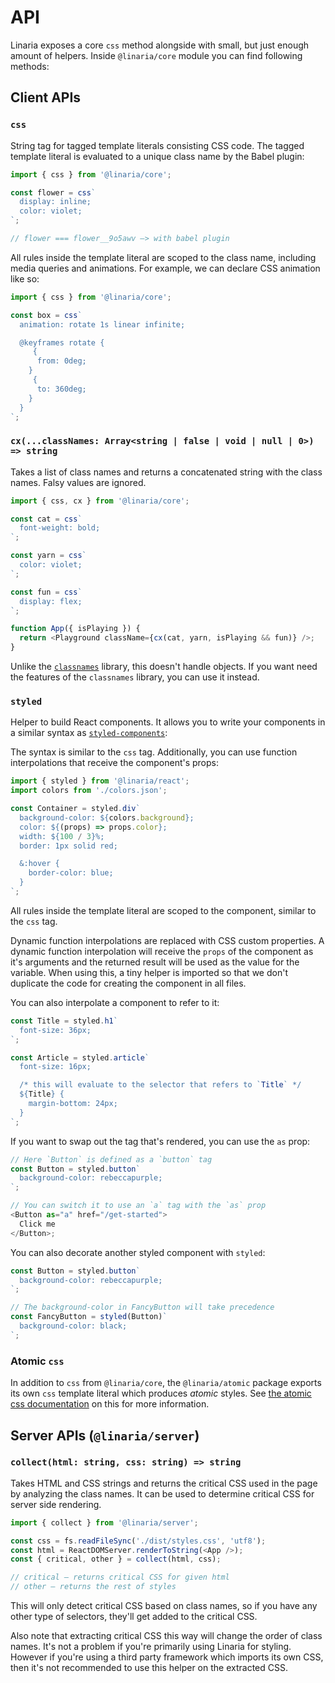 # API

Linaria exposes a core `css` method alongside with small, but just enough amount of helpers. Inside `@linaria/core` module you can find following methods:

## Client APIs

### `css`

String tag for tagged template literals consisting CSS code. The tagged template literal is evaluated to a unique class name by the Babel plugin:

```js
import { css } from '@linaria/core';

const flower = css`
  display: inline;
  color: violet;
`;

// flower === flower__9o5awv –> with babel plugin
```

All rules inside the template literal are scoped to the class name, including media queries and animations. For example, we can declare CSS animation like so:

```js
import { css } from '@linaria/core';

const box = css`
  animation: rotate 1s linear infinite;

  @keyframes rotate {
     {
      from: 0deg;
    }
     {
      to: 360deg;
    }
  }
`;
```

### `cx(...classNames: Array<string | false | void | null | 0>) => string`

Takes a list of class names and returns a concatenated string with the class names. Falsy values are ignored.

```js
import { css, cx } from '@linaria/core';

const cat = css`
  font-weight: bold;
`;

const yarn = css`
  color: violet;
`;

const fun = css`
  display: flex;
`;

function App({ isPlaying }) {
  return <Playground className={cx(cat, yarn, isPlaying && fun)} />;
}
```

Unlike the [`classnames`](https://www.npmjs.com/package/classnames) library, this doesn't handle objects. If you want need the features of the `classnames` library, you can use it instead.

### `styled`

Helper to build React components. It allows you to write your components in a similar syntax as [`styled-components`](https://www.styled-components.com/):

The syntax is similar to the `css` tag. Additionally, you can use function interpolations that receive the component's props:

```js
import { styled } from '@linaria/react';
import colors from './colors.json';

const Container = styled.div`
  background-color: ${colors.background};
  color: ${(props) => props.color};
  width: ${100 / 3}%;
  border: 1px solid red;

  &:hover {
    border-color: blue;
  }
`;
```

All rules inside the template literal are scoped to the component, similar to the `css` tag.

Dynamic function interpolations are replaced with CSS custom properties. A dynamic function interpolation will receive the `props` of the component as it's arguments and the returned result will be used as the value for the variable. When using this, a tiny helper is imported so that we don't duplicate the code for creating the component in all files.

You can also interpolate a component to refer to it:

```js
const Title = styled.h1`
  font-size: 36px;
`;

const Article = styled.article`
  font-size: 16px;

  /* this will evaluate to the selector that refers to `Title` */
  ${Title} {
    margin-bottom: 24px;
  }
`;
```

If you want to swap out the tag that's rendered, you can use the `as` prop:

```js
// Here `Button` is defined as a `button` tag
const Button = styled.button`
  background-color: rebeccapurple;
`;

// You can switch it to use an `a` tag with the `as` prop
<Button as="a" href="/get-started">
  Click me
</Button>;
```

You can also decorate another styled component with `styled`:

```js
const Button = styled.button`
  background-color: rebeccapurple;
`;

// The background-color in FancyButton will take precedence
const FancyButton = styled(Button)`
  background-color: black;
`;
```

### Atomic `css`

In addition to `css` from `@linaria/core`, the `@linaria/atomic` package exports its own `css` template literal which produces _atomic_ styles. See [the atomic css documentation](./ATOMIC_CSS.md) on this for more information.

## Server APIs (`@linaria/server`)

### `collect(html: string, css: string) => string`

Takes HTML and CSS strings and returns the critical CSS used in the page by analyzing the class names. It can be used to determine critical CSS for server side rendering.

```js
import { collect } from '@linaria/server';

const css = fs.readFileSync('./dist/styles.css', 'utf8');
const html = ReactDOMServer.renderToString(<App />);
const { critical, other } = collect(html, css);

// critical – returns critical CSS for given html
// other – returns the rest of styles
```

This will only detect critical CSS based on class names, so if you have any other type of selectors, they'll get added to the critical CSS.

Also note that extracting critical CSS this way will change the order of class names. It's not a problem if you're primarily using Linaria for styling. However if you're using a third party framework which imports its own CSS, then it's not recommended to use this helper on the extracted CSS.
